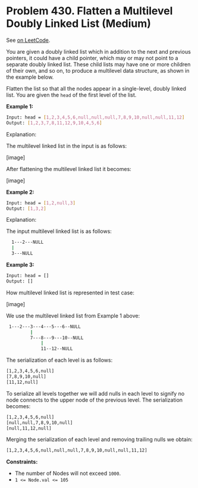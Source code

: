Problem 430. Flatten a Multilevel Doubly Linked List (Medium)
=============================================================

See [on LeetCode](https://leetcode.com/problems/flatten-a-multilevel-doubly-linked-list/).

You are given a doubly linked list which in addition to the next and previous pointers, it could have a child pointer, which may or may not point to a separate doubly linked list. These child lists may have one or more children of their own, and so on, to produce a multilevel data structure, as shown in the example below.

Flatten the list so that all the nodes appear in a single-level, doubly linked list. You are given the `head` of the first level of the list.

**Example 1:**

```bash
Input: head = [1,2,3,4,5,6,null,null,null,7,8,9,10,null,null,11,12]
Output: [1,2,3,7,8,11,12,9,10,4,5,6]
```

Explanation:

The multilevel linked list in the input is as follows:

[image]

After flattening the multilevel linked list it becomes:

[image]

**Example 2:**

```bash
Input: head = [1,2,null,3]
Output: [1,3,2]
```

Explanation:

The input multilevel linked list is as follows:

```bash
  1---2---NULL
  |
  3---NULL
```

**Example 3:**

```bash
Input: head = []
Output: []
```

How multilevel linked list is represented in test case:

[image]

We use the multilevel linked list from Example 1 above:

```bash
 1---2---3---4---5---6--NULL
         |
         7---8---9---10--NULL
             |
             11--12--NULL
```

The serialization of each level is as follows:

```bash
[1,2,3,4,5,6,null]
[7,8,9,10,null]
[11,12,null]
```

To serialize all levels together we will add nulls in each level to signify no node connects to the upper node of the previous level. The serialization becomes:

```bash
[1,2,3,4,5,6,null]
[null,null,7,8,9,10,null]
[null,11,12,null]
```

Merging the serialization of each level and removing trailing nulls we obtain:

```bash
[1,2,3,4,5,6,null,null,null,7,8,9,10,null,null,11,12]
```

**Constraints:**

* The number of Nodes will not exceed `1000`.
* `1 <= Node.val <= 105`
